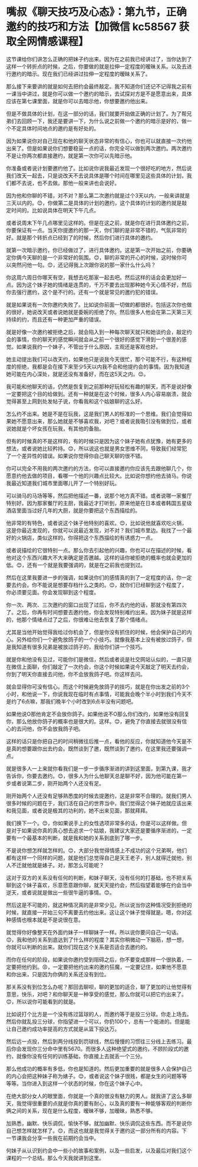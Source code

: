 # 嘴叔《聊天技巧及心态》：第九节，正确邀约的技巧和方法【加微信 kc58567 获取全网情感课程】

这节课给你们讲怎么正确的把妹子约出来。因为在之前我已经讲过了，当你达到了这样一个转折点的时候，之后，你要做的就是拉伸一定程度的暧昧关系。以及去进行邀约的暗示。现在我们已经讲过拉伸一定程度的暧昧关系了。

那么接下来要讲的就是如何去把约会最终敲定。我不知道你们还记不记得我之前有一课当中讲过，就是你可以做一个邀约的暗示，去试探对方是不是愿意出来，具体应该在第七课里面，就是你可以去暗示他，你想要邀约他出来。

但是不做具体的计划，在这一部分的话，我们就要开始做正确的计划了。为了帮兄弟们去回顾一下，我还是要讲一下，为什么说之前做一个邀约的暗示是好的，做一个不定具体时间地点的邀约是有好处的。

因为如果说你对自己现在和他的聊天状态非常的有信心，你也可以就直接一次约他出来了。但是如果说你们想要稳妥一点的话，你完全可以做到两次邀约。两次邀约不是让你两次都直接邀约，就是第一次你可以先暗示他。

你准备或者说计划要邀约他了。比如说你说我最近发现一个很好吃的地方，然后说我们改天一起去，只是说改天不去说具体是哪个时间在哪里见这些具体的计划，我们都不去说，也不去做。那他一般来讲也会说好。

因为他和你聊的不错，对不对？那么第二次邀约就是过个3天以内，一般来讲就是三天以内的。😊，你做第二是具体的计划的邀约，这个具体的计划的邀约就是敲定时间的。比如说具体在明天下午几点。

或者说周末下午几点哪里见这样的。但是在这之前，就是你在进行具体邀约之前，你要保证有一点。当天你提邀约的那一天，你们聊的是非常不错的，气氛非常的好。就是那个转折点已经到了的时候，然后你们进行具体的邀约。

就第一次暗示邀约，你已经做过了，进行具体邀约。这是第一次开始之前，你要确定你俩今天聊的是一个非常好的氛围。😊，聊的非常的开心的时候，这时候你可以突然问他一句。😊，还记得我上次跟你说的那一家什么什么吗？

你这周六周日你哪天有空，我想去吃那家一起去吧。然后这样的话会会更加好一点。因为这个妹子她的情绪是连贯的，千万不要去出现那种她今天心情不好，然后你去强行邀约，这个是不行的。还有一个就是常见的邀约犯的错误。

就是如果说有一次你邀约失败了。比如说你前面一切做的都很好。包括这次你也做的很好，她说改天或者说她就是委婉的拒绝了你。然后很多人他会在第二天第三天持续的约，而且还有一种更加严重的错误。

就是好像一次邀约被拒绝之后，就会陷入到一种每次聊天就只和她谈约会，敲定约会的事情，你的聊天的感觉瞬间就会从之前一个很好的感觉下滑到一个很差的感觉。如果说我约一个妹子，不管出于什么原因，主观还是客观也好。

她主动提出我们可以改天约，如果他只是说我今天很忙，那个可能不行，有这种程度的拒绝，我都是会在接下来至少5天以内我不会和他提约会的事情。因为我知道她可能在内心深处，就是还没有准备好，而在这5天之内。😊。

我可能和他聊天的话，仍然是恢复到之前那种好玩轻松有趣的聊天，而不是说好像一定要把这个目的给做到。还有一种就是在这个时候，很多人内心容易崩溃，就会觉得甚至上网到处发帖子说，你看我和这个姑娘聊的这么好。

怎么约不出来。她是不是在玩我，这是我们男人的标准的一个思维。我们会觉得如果她不愿意出来，那么她就是不够喜欢我，对吧？或者说我吸引没有做到位，或者说她就是个坏女孩在玩我，有其他的备胎。

但有的时候真的不是这样的，有的时候只是因为这个妹子她有点犹豫，她有更多的想法，或者说她比较矜持。😊，所以说这也就是男女思维不同，导致我们经常犯了一个差异性的错误。如果说你觉得你自己聊天聊的很不错。

你可以完全不用我的两次邀约的方法，你可以直接邀约你应该先去跟他聊几个，你愿意约他去做的项目，看哪一个他的兴趣点比较大。比如说你想约他去骑马。你说我最近知道我们城市里面哪儿开了一个特别好玩。

可以骑马的马场等等，然后把他描述一番，说那个地方真不错。或者说哪一家餐厅特别好。因为那家餐厅的主厨，我最近才打听到，原来他是在日本或者韩国五星级酒店里面当过好几年的大厨，就是你要把这个东西描绘的。

他非常的有特色，或者说这个妹子他特别的喜欢。😊，比如说他就喜欢吃火锅，这是你最近发现的，你就可以说最近发现，对不对？我们城市里边。我找了一个最好的火锅店，类似这样的，你得把这个东西描绘的有诱惑力一点。

或者说描绘的它很特别一点。那么你去引起他的兴趣，你也可以在描述的时候，看他对这个东西兴趣大不大来确定是否邀越。这样的话你被拒绝的概率也就会更加的低。😊，还有一个就是我要强调的，就是在之前我也提到过。

然后在这里我要进一步的强调，如果说你们的感情真的到了一定程度的话，你一定要去约会。你不能说是想要存档什么之类的。😊，就你们已经聊到这个程度了，你必须要见面。你会发现聊到这个程度。

你一次、两次、三次邀约的窗口出现了过后，你不去约他的话，那就没有第四次了。之后，你再有时间想要去邀约他，你会发现特别难约出来。因为妹子就是这样的，他那个情绪点过了之后，你很难让他去恢复了那个情绪点。

尤其是当他开始觉得我给过你机会了，但是你没有抓住的时候，他会保护自己的内心。另外给你们一个避免放鸽子的一个小技巧。就像我基本上没有被放过鸽子，但是我知道有很多兄弟是被放过鸽子的，我给你们讲一个技巧。

就是你和他没有见过，可能你们是微信，然后或者说是社交网站认似的，一直只是在微信上面聊，你们敲定了一次约会，你这个时候如果说今天敲定了明天去约会，你到了明天你直接去问他，你不会放我鸽子吧。你这样去问。

就会显得你可没有信心。而这个时候避免放鸽子的技巧，就是在你出发之前的3个小时，和他说一下，你说我现在临时有点事情，可能我会晚个半小时到我们今天不是约了6点嘛，那我们晚半个小时改到6点半没有问题吧。

如果他说O那他肯定不会放你鸽子。如果他说不O那么你们改约，如果他没有回复你，那么他放你鸽子的概率也是很大的。这样。😊，避免了你直接去就很没有信心的去问他，你不会放我鸽子吧。

这样的话只是你把自己的时间稍微往后推一点，看他的反应，你就知道他今天是不是真的想要跟你出去约会。既然谈到了邀，既然谈到了邀约，在这里我还要强调一点。

就是很多人一上来就你看我们是一步一步循序渐进的讲到这里面，到第九课，我才告诉你，你要去邀约。😊，很多人为什么他聊天总是聊不好，因为他可能在第一步或者说第二步，刚开始两个人还没有足。

刚开始两个人还没有足够熟悉度的时候去提邀约，这是非常不合理的。就我们男人很多时候的问题在于，我们活在自己的世界当中，我们觉得这个妹子她就应该出来和我见面，或者说是极其的功利的，她不出来见面，那就拜拜。

我们换下一个。😊，你如果说手上的女性选项非常多的话，你是可以这样做。但是对于如果说你真的真心想去追求一个姑娘，我建议大家还是要循序渐进的，一定要有一个最基本的判断，就是我和她的关系到底到了哪一步。

不是说你想怎样就怎样的。😊，大部分我觉得情感上不成功的这个兄弟啊，他们都有这样一个同样的问题，就是他们总觉得自己是天王老子，别人就得迁就他，别人不迁就他就是婊子。对，那怎么可能呢？

这对于双方的关系没有任何的判断，和妹子聊天，没有任何的打基础，也不把关系聊到这个妹子喜欢，乐意愿意跟你聊，就天天提约会，然后指望着能够在约会当中逆天，或者说就是做出一些很牛逼的事情。😊。

然后这是不可能的，就这种情况真的是非常少见。所以说当你这种情况受到拒绝的时候，就直接一开始三句不离要去约他出来。这让这个妹子觉得就是。嗯，你对这种感情也根本就是不是说很在意。

就觉得你好像整天在外面约妹子一样聊妹子一样。所以说你要问自己一句话。😊，我和他的关系到底达到了什么样的程度？其实你稍微动一下脑筋，想一想，你就可以判断的出来。就你们现在这个关系是否适合去邀约的。

而你在任何的阶段，如果说你邀约受到阻碍之后，你不要变成那样一个很执着，一定要把他约到。😡，一定要把他约出来的邀约狂魔，一定要记住，如果他不愿意和你出来，只是因为你俩的关系还没有到位。

那关系没有到位怎么办呢？那回去聊呗，聊的更加的适合，聊了更加的让他觉得有意思，快乐，对吧？和你聊天是一种享受的感觉，那么你就可以把它约出来了。😊，所以说你可能看到的就是。

比如说打个比方是一个没有练过篮球的人，而邀约等于是投三分球。你走上场去。然后你就乱投三分球，你指望进一个可以，你扔100个，总有一个能进的。但是能让自己邀约成功率提高的方式就是从篮下投达万。

然后远一点投，然后到两分线投到罚球线，然后慢慢的习惯往三分线上去练习。最后你会发现你三分命中里有5670。而很多人这种绝望式的邀约，不顾阶段式的邀约，就像你没有任何的训练基础，你直接上去就丢一个三分。

那么他成功的概率有多低，你也是知道的。然后更加重要的就是很多人会保护自己的内心会把这种妹子称为婊子。😊，或者说这个妹子很贱，都是女生的问题等等等等。当你进入到这样一个状态的时候，你在这个妹子心中。

在绝大部分女人的眼里面，你就是一个真的很没有魅力的男人。就我讲了这么多聊天，我觉得很重要的点就是你真的要有耐心，以及真的要有一种能够客观的判断你俩之间的关系，现在是什么程度，暧昧不够，加暧昧，熟悉不够。

加熟悉，幽默、快乐调侃，愉快不够，就加幽默、快乐调侃这些东西。而不是说你自己想怎样就怎样了。😊，而这也就是我觉得关于邀约这一部分所有的内容。下一节课我会分享一些我在前期约会当中。

何妹子从认识到约会中一些小的故事和案例，以及一些启发，以及最后对我们这个课程的一个总结。那么今天我就讲到这里。

